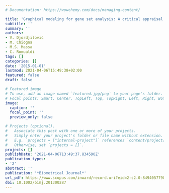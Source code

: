 ```yaml
---
# Documentation: https://wowchemy.com/docs/managing-content/

title: 'Graphical modeling for gene set analysis: A critical appraisal'
subtitle: ''
summary: ''
authors:
- V. Djordjilović
- M. Chiogna
- M.S. Massa
- C. Romualdi
tags: []
categories: []
date: '2015-01-01'
lastmod: 2021-04-06T15:49:38+02:00
featured: false
draft: false

# Featured image
# To use, add an image named `featured.jpg/png` to your page's folder.
# Focal points: Smart, Center, TopLeft, Top, TopRight, Left, Right, BottomLeft, Bottom, BottomRight.
image:
  caption: ''
  focal_point: ''
  preview_only: false

# Projects (optional).
#   Associate this post with one or more of your projects.
#   Simply enter your project's folder or file name without extension.
#   E.g. `projects = ["internal-project"]` references `content/project/deep-learning/index.md`.
#   Otherwise, set `projects = []`.
projects: []
publishDate: '2021-04-06T13:49:37.834590Z'
publication_types:
- '2'
abstract: ''
publication: '*Biometrical Journal*'
url_pdf: https://www.scopus.com/inward/record.uri?eid=2-s2.0-84940577983&doi=10.1002%2fbimj.201300287&partnerID=40&md5=12e25a6b7aa402ed3ffe658e60d0192a
doi: 10.1002/bimj.201300287
---
```

